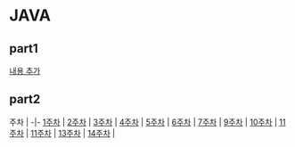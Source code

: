 # JAVA

## part1

[내용 추가](./part1/java_8.md)

## part2

주차 | 
-|-
[1주차](./part2/java_1.md) |
[2주차](./part2/java_2.md) |
[3주차](./part2/java_3.md) |
[4주차](./part2/java_4.md) |
[5주차](./part2/java_5.md) |
[6주차](./part2/java_6.md) |
[7주차](./part2/java_7.md) |
[9주차](./part2/java_9.md) |
[10주차](./part2/java_10.md) |
[11주차](./part2/java_11.md) |
[11주차](./part2/java_12.md) |
[13주차](./part2/java_13.md) |
[14주차](./part2/java_14.md) |